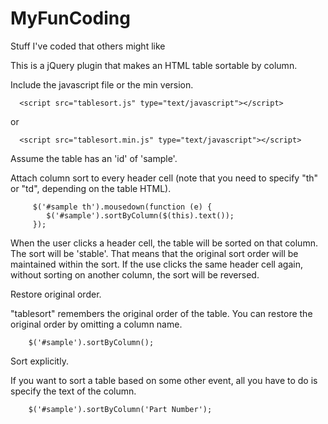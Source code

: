 # MyFunCoding
Stuff I've coded that others might like

This is a jQuery plugin that makes an HTML table sortable by column. 

Include the javascript file or the min version.

      <script src="tablesort.js" type="text/javascript"></script>

or 

      <script src="tablesort.min.js" type="text/javascript"></script>

Assume the table has an 'id' of 'sample'.

Attach column sort to every header cell (note that you need to specify "th" or "td", depending on the table HTML).

         $('#sample th').mousedown(function (e) {
            $('#sample').sortByColumn($(this).text());
         });

When the user clicks a header cell, the table will be sorted on that column. The sort will be 'stable'. That means that the original sort order 
will be maintained within the sort. If the use clicks the same header cell again, without sorting on another column, the sort will be reversed.

Restore original order.

"tablesort" remembers the original order of the table. You can restore the original order by omitting a column name.

        $('#sample').sortByColumn();

Sort explicitly.

If you want to sort a table based on some other event, all you have to do is specify the text of the column.

        $('#sample').sortByColumn('Part Number');

